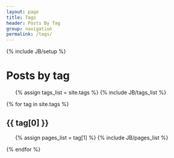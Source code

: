 ```yaml
---
layout: page
title: Tags
header: Posts By Tag
group: navigation
permalink: /tags/
---
```

{% include JB/setup %}

# Posts by tag

<ul class="tag-box-full list-unstyled list-inline">
{% assign tags_list = site.tags %}
{% include JB/tags_list %}
</ul>



{% for tag in site.tags %}
<div class="posts-by-tag posts-by-tag-{{tag[0]}}">
<h2 id="{{ tag[0] }}-ref">{{ tag[0] }}</h2>


<ul class="list-unstyled tag-posts-list">
{% assign pages_list = tag[1] %}
{% include JB/pages_list %}
</ul>
</div>
{% endfor %}
